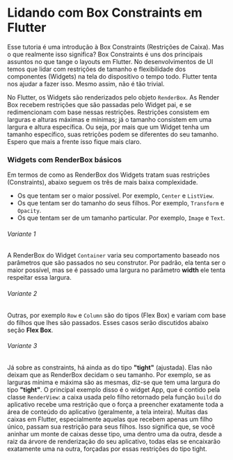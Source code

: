 # Lidando com Box Constraints em Flutter

Esse tutoria é uma introdução à Box Constraints (Restrições de Caixa). Mas o que realmente isso significa? Box Constraints é uns dos principais assuntos no que tange o layouts em Flutter. No desenvolvimentos de UI temos que lidar com restrições de tamanho e flexibilidade dos componentes (Widgets) na tela do dispositivo o tempo todo. Flutter tenta nos ajudar a fazer isso. Mesmo assim, não é tão trivial.

No Flutter, os Widgets são renderizados pelo objeto `RenderBox`. As Render Box recebem restrições que são passadas pelo Widget pai, e se redimencionam com base nessas restrições. Restrições consistem em larguras e alturas máximas e mínimas; já o tamanho consistem em uma largura e altura específica. Ou seja, por mais que um Widget tenha um tamanho específico, suas retrições podem se diferentes do seu tamanho. Espero que mais a frente isso fique mais claro.

### Widgets com RenderBox básicos
Em termos de como as RenderBox dos Widgets tratam suas restrições (Constraints), abaixo seguem os três de mais baixa complexidade.

  - Os que tentam ser o maior possível. Por exemplo, `Center` e `ListView`.
  - Os que tentam ser do tamanho do seus filhos. Por exemplo, `Transform` e `Opacity`.
  - Os que tentam ser de um tamanho particular. Por exemplo, `Image` e `Text`.

###### Variante 1
A RenderBox do Widget `Container` varia seu comportamento baseado nos parâmetros que são passados no seu construtor. Por padrão, ela tenta ser o maior possível, mas se é passado uma largura no parâmetro __width__ ele tenta respeitar essa largura.

###### Variante 2
Outras, por exemplo `Row` e `Column` são do tipos (Flex Box) e variam com base do filhos que lhes são passados. Esses casos serão discutidos abaixo seção __Flex Box__.

###### Variante 3
Já sobre as constraints, há ainda as do tipo __"tight"__ (ajustada). Elas não deixam que as RenderBox decidam o seu tamanho. Por exemplo, se as larguras mínima e máxima são as mesmas, diz-se que tem uma largura do tipo __"tight"__. O principal exemplo disso é o widget App, que é contido pela classe `RenderView`: a caixa usada pelo filho retornado pela função `build` do aplicativo recebe uma restrição que o força a preencher exatamente toda a área de conteúdo do aplicativo (geralmente, a tela inteira). Muitas das caixas em Flutter, especialmente aquelas que recebem apenas um filho único, passam sua restrição para seus filhos. Isso significa que, se você aninhar um monte de caixas desse tipo, uma dentro uma da outra, desde a raiz da árvore de renderização do seu aplicativo, todas elas se encaixarão exatamente uma na outra, forçadas por essas restrições do tipo tight.